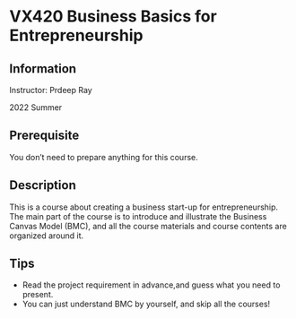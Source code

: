 # VX420 Business Basics for Entrepreneurship

## Information

Instructor: Prdeep Ray

2022 Summer

## Prerequisite

You don’t need to prepare anything for this course.

## Description

This is a course about creating a business start-up for entrepreneurship. The main part of the course is to introduce and illustrate the Business Canvas Model (BMC), and all the course materials and course contents are organized around it.

## Tips

- Read the project requirement in advance,and guess what you need to present.
- You can just understand BMC by yourself, and skip all the courses!

 
